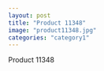 ```yaml
---
layout: post
title: "Product 11348"
image: "product11348.jpg"
categories: "category1"
---
```

Product 11348
